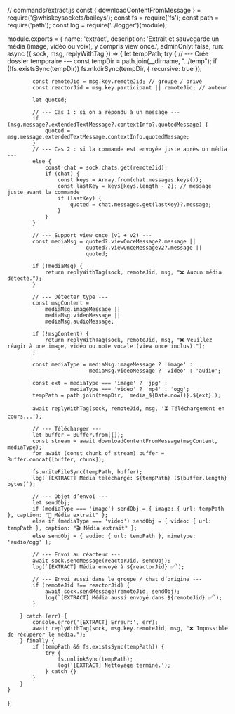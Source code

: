 // commands/extract.js
const { downloadContentFromMessage } = require('@whiskeysockets/baileys');
const fs = require('fs');
const path = require('path');
const log = require('../logger')(module);

module.exports = {
    name: 'extract',
    description: 'Extrait et sauvegarde un média (image, vidéo ou voix), y compris view once.',
    adminOnly: false,
    run: async ({ sock, msg, replyWithTag }) => {
        let tempPath;
        try {
            // --- Crée dossier temporaire ---
            const tempDir = path.join(__dirname, "../temp");
            if (!fs.existsSync(tempDir)) fs.mkdirSync(tempDir, { recursive: true });

            const remoteJid = msg.key.remoteJid; // groupe / privé
            const reactorJid = msg.key.participant || remoteJid; // auteur

            let quoted;

            // --- Cas 1 : si on a répondu à un message ---
            if (msg.message?.extendedTextMessage?.contextInfo?.quotedMessage) {
                quoted = msg.message.extendedTextMessage.contextInfo.quotedMessage;
            }
            // --- Cas 2 : si la commande est envoyée juste après un média ---
            else {
                const chat = sock.chats.get(remoteJid);
                if (chat) {
                    const keys = Array.from(chat.messages.keys());
                    const lastKey = keys[keys.length - 2]; // message juste avant la commande
                    if (lastKey) {
                        quoted = chat.messages.get(lastKey)?.message;
                    }
                }
            }

            // --- Support view once (v1 + v2) ---
            const mediaMsg = quoted?.viewOnceMessage?.message ||
                             quoted?.viewOnceMessageV2?.message ||
                             quoted;

            if (!mediaMsg) {
                return replyWithTag(sock, remoteJid, msg, "❌ Aucun média détecté.");
            }

            // --- Détecter type ---
            const msgContent =
                mediaMsg.imageMessage ||
                mediaMsg.videoMessage ||
                mediaMsg.audioMessage;

            if (!msgContent) {
                return replyWithTag(sock, remoteJid, msg, "❌ Veuillez réagir à une image, vidéo ou note vocale (view once inclus).");
            }

            const mediaType = mediaMsg.imageMessage ? 'image' :
                              mediaMsg.videoMessage ? 'video' : 'audio';

            const ext = mediaType === 'image' ? 'jpg' :
                        mediaType === 'video' ? 'mp4' : 'ogg';
            tempPath = path.join(tempDir, `media_${Date.now()}.${ext}`);

            await replyWithTag(sock, remoteJid, msg, '⏳ Téléchargement en cours...');

            // --- Télécharger ---
            let buffer = Buffer.from([]);
            const stream = await downloadContentFromMessage(msgContent, mediaType);
            for await (const chunk of stream) buffer = Buffer.concat([buffer, chunk]);

            fs.writeFileSync(tempPath, buffer);
            log(`[EXTRACT] Média téléchargé: ${tempPath} (${buffer.length} bytes)`);

            // --- Objet d’envoi ---
            let sendObj;
            if (mediaType === 'image') sendObj = { image: { url: tempPath }, caption: "📸 Média extrait" };
            else if (mediaType === 'video') sendObj = { video: { url: tempPath }, caption: "🎬 Média extrait" };
            else sendObj = { audio: { url: tempPath }, mimetype: 'audio/ogg' };

            // --- Envoi au réacteur ---
            await sock.sendMessage(reactorJid, sendObj);
            log(`[EXTRACT] Média envoyé à ${reactorJid} ✅`);

            // --- Envoi aussi dans le groupe / chat d’origine ---
            if (remoteJid !== reactorJid) {
                await sock.sendMessage(remoteJid, sendObj);
                log(`[EXTRACT] Média aussi envoyé dans ${remoteJid} ✅`);
            }

        } catch (err) {
            console.error('[EXTRACT] Erreur:', err);
            await replyWithTag(sock, msg.key.remoteJid, msg, "❌ Impossible de récupérer le média.");
        } finally {
            if (tempPath && fs.existsSync(tempPath)) {
                try {
                    fs.unlinkSync(tempPath);
                    log('[EXTRACT] Nettoyage terminé.');
                } catch {}
            }
        }
    }
};

